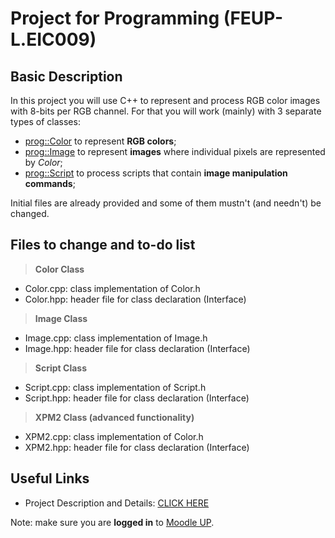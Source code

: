 # Project for Programming (FEUP-L.EIC009)

## Basic Description

In this project you will use C++ to represent and process RGB color images with 8-bits per RGB channel. For that you will work (mainly) with 3 separate types of classes:
 * <prog::Color> to represent **RGB colors**;
 * <prog::Image> to represent **images** where individual pixels are represented by _Color_;
 * <prog::Script> to process scripts that contain **image manipulation commands**;

Initial files are already provided and some of them mustn't (and needn't) be changed.

## Files to change and to-do list

> **Color Class**
  * Color.cpp: class implementation of Color.h
  * Color.hpp: header file for class declaration (Interface)
> **Image Class**
  * Image.cpp: class implementation of Image.h
  * Image.hpp: header file for class declaration (Interface)
> **Script Class**
  * Script.cpp: class implementation of Script.h
  * Script.hpp: header file for class declaration (Interface)
> **XPM2 Class (advanced functionality)**
  * XPM2.cpp: class implementation of Color.h
  * XPM2.hpp: header file for class declaration (Interface)
  
## Useful Links
* Project Description and Details: [ CLICK HERE ](https://moodle.up.pt/pluginfile.php/218459/mod_resource/content/11/index.html)

Note: make sure you are **logged in** to [Moodle UP](https://moodle.up.pt/my/).
